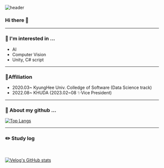 ![header](https://capsule-render.vercel.app/api?type=cylinder&color=076271&text=JinHaJUN&fontSize=40&desc=welcome:\)&fontColor=FCE5CD&descAlignY=80)

### Hi there 👋
-----
### 🔭 I'm interested in ...
- AI
- Computer Vision
- Unity, C# script

-----

### 👯Affiliation
- 2020.03~ KyungHee Univ. Colledge of Software (Data Science track)
- 2022.08~ KHUDA (2023.02~08 ✨Vice President)

-----
### 🤔 About my github ...
<!--
<br/>

[![Anurag's GitHub stats](https://github-readme-stats.vercel.app/api?username=Megi2)](https://github.com/Megi2/github-readme-stats)
<br/>
-->

[![Top Langs](https://github-readme-stats.vercel.app/api/top-langs/?username=Megi2)](https://github.com/Megi2/github-readme-stats)
<div>
  
-----
  
### :pencil2: Study log
<br/>

[![Velog's GitHub stats](https://velog-readme-stats.vercel.app/api?name=ixa294&color=dark)](https://velog.io/@ixa294)
</div>
<!--
**Megi2/Megi2** is a ✨ _special_ ✨ repository because its `README.md` (this file) appears on your GitHub profile.

Here are some ideas to get you started:

- 🔭 I’m currently working on ...
- 🌱 I’m currently learning ...
- 👯 I’m looking to collaborate on ...
- 🤔 I’m looking for help with ...
- 💬 Ask me about ...
- 📫 How to reach me: ...
- 😄 Pronouns: ...
- ⚡ Fun fact: ...
-->
